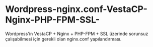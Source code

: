 # Wordpress-nginx.conf-VestaCP-Nginx-PHP-FPM-SSL-
Wordpress'in VestaCP + Nginx + PHP-FPM + SSL üzerinde sorunsuz çalışabilmesi için gerekli olan nginx.conf yapılandırması. 

